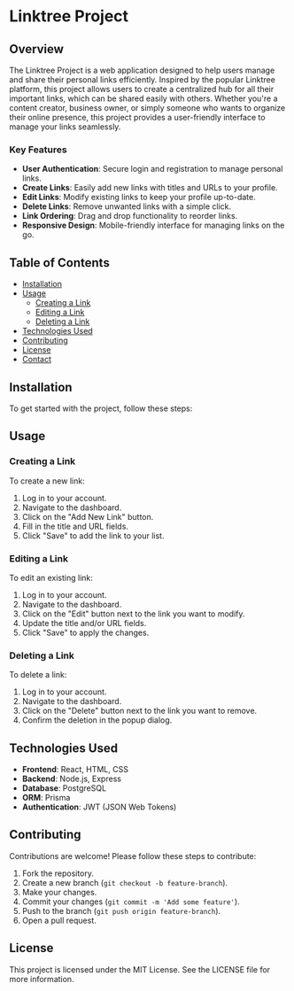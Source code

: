 # Linktree Project

## Overview

The Linktree Project is a web application designed to help users manage and share their personal links efficiently. Inspired by the popular Linktree platform, this project allows users to create a centralized hub for all their important links, which can be shared easily with others. Whether you're a content creator, business owner, or simply someone who wants to organize their online presence, this project provides a user-friendly interface to manage your links seamlessly.

### Key Features

- **User Authentication**: Secure login and registration to manage personal links.
- **Create Links**: Easily add new links with titles and URLs to your profile.
- **Edit Links**: Modify existing links to keep your profile up-to-date.
- **Delete Links**: Remove unwanted links with a simple click.
- **Link Ordering**: Drag and drop functionality to reorder links.
- **Responsive Design**: Mobile-friendly interface for managing links on the go.

## Table of Contents

- [Installation](#installation)
- [Usage](#usage)
  - [Creating a Link](#creating-a-link)
  - [Editing a Link](#editing-a-link)
  - [Deleting a Link](#deleting-a-link)
- [Technologies Used](#technologies-used)
- [Contributing](#contributing)
- [License](#license)
- [Contact](#contact)

## Installation

To get started with the project, follow these steps:

## Usage

### Creating a Link
To create a new link:
1. Log in to your account.
2. Navigate to the dashboard.
3. Click on the "Add New Link" button.
4. Fill in the title and URL fields.
5. Click "Save" to add the link to your list.

### Editing a Link
To edit an existing link:
1. Log in to your account.
2. Navigate to the dashboard.
3. Click on the "Edit" button next to the link you want to modify.
4. Update the title and/or URL fields.
5. Click "Save" to apply the changes.

### Deleting a Link
To delete a link:
1. Log in to your account.
2. Navigate to the dashboard.
3. Click on the "Delete" button next to the link you want to remove.
4. Confirm the deletion in the popup dialog.

## Technologies Used
- **Frontend**: React, HTML, CSS
- **Backend**: Node.js, Express
- **Database**: PostgreSQL
- **ORM**: Prisma
- **Authentication**: JWT (JSON Web Tokens)

## Contributing
Contributions are welcome! Please follow these steps to contribute:
1. Fork the repository.
2. Create a new branch (`git checkout -b feature-branch`).
3. Make your changes.
4. Commit your changes (`git commit -m 'Add some feature'`).
5. Push to the branch (`git push origin feature-branch`).
6. Open a pull request.

## License
This project is licensed under the MIT License. See the LICENSE file for more information.
